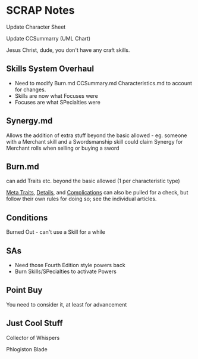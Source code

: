 # SCRAP Notes

Update Character Sheet

Update CCSummarry (UML Chart)

Jesus Christ, dude, you don't have any craft skills.

## Skills System Overhaul

- Need to modify Burn.md CCSummary.md Characteristics.md to account for changes.
- Skills are now what Focuses were
- Focuses are what SPecialties were

## Synergy.md

Allows the addition of extra stuff beyond the basic allowed - eg. someone with a Merchant skill and a Swordsmanship skill could claim Synergy for Merchant rolls when selling or buying a sword

## Burn.md

can add Traits etc. beyond the basic allowed (1 per characteristic type)

[Meta Traits](MetaTraits.md), [Details](Details.md), and [Complications](Complications.md) can also be pulled for a check, but follow their own rules for doing so; see the individual articles.

## Conditions

Burned Out - can't use a Skill for a while

## SAs

- Need those Fourth Edition style powers back
- Burn Skills/SPecialties to activate Powers

## Point Buy

You need to consider it, at least for advancement

## Just Cool Stuff

Collector of Whispers

Phlogiston Blade